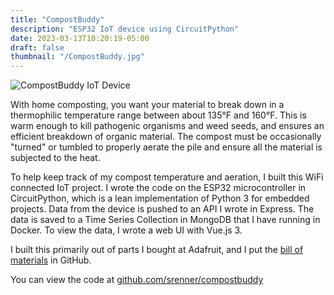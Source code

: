 ```yaml
---
title: "CompostBuddy"
description: "ESP32 IoT device using CircuitPython"
date: 2023-03-13T10:20:19-05:00
draft: false
thumbnail: "/CompostBuddy.jpg"
---
```


![CompostBuddy IoT Device](/CompostBuddy.jpg)

With home composting, you want your material to break down in a thermophilic temperature range between about 135°F and 160°F. This is warm enough to kill pathogenic organisms and weed seeds, and ensures an efficient breakdown of organic material. The compost must be occasionally "turned" or tumbled to properly aerate the pile and ensure all the material is subjected to the heat.

To help keep track of my compost temperature and aeration, I built this WiFi connected IoT project. I wrote the code on the ESP32 microcontroller in CircuitPython, which is a lean implementation of Python 3 for embedded projects. Data from the device is pushed to an API I wrote in Express. The data is saved to a Time Series Collection in MongoDB that I have running in Docker. To view the data, I wrote a web UI with Vue.js 3.

I built this primarily out of parts I bought at Adafruit, and I put the [bill of materials](https://github.com/srenner/CompostBuddy/blob/master/iot/README.md) in GitHub.

You can view the code at [github.com/srenner/compostbuddy](https://github.com/srenner/compostbuddy)